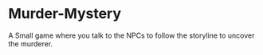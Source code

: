 # Murder-Mystery
A Small game where you talk to the NPCs to follow the storyline to uncover the murderer.
